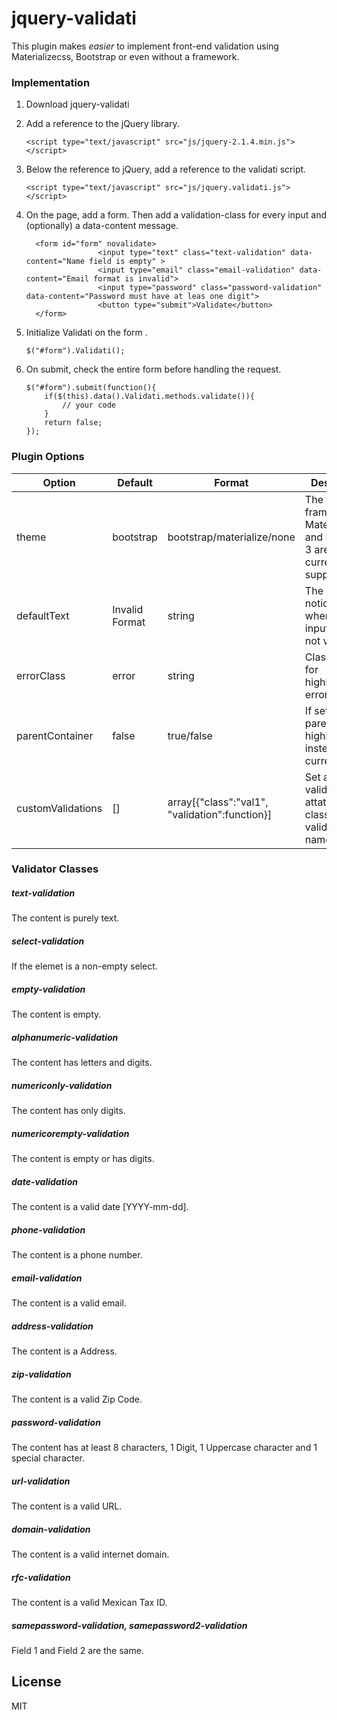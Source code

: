 # jquery-validati
This plugin makes *easier* to implement front-end validation using Materializecss, Bootstrap or even without a framework.

### Implementation

1.  Download jquery-validati
2.  Add a reference to the jQuery library.
    ```
    <script type="text/javascript" src="js/jquery-2.1.4.min.js"></script>
    ```
    
3.  Below the reference to jQuery, add a reference to the validati script.
    ```
    <script type="text/javascript" src="js/jquery.validati.js"></script>
    ```
    
4.  On the page, add a form. Then add a validation-class for every input and (optionally) a data-content message.
    ```
      <form id="form" novalidate>
                    <input type="text" class="text-validation" data-content="Name field is empty" >
                    <input type="email" class="email-validation" data-content="Email format is invalid">
                    <input type="password" class="password-validation"  data-content="Password must have at leas one digit">
                    <button type="submit">Validate</button>
      </form>
    ```
    
5.  Initialize Validati on the form .
    ```
    $("#form").Validati();
    ```
6.  On submit, check the entire form before handling the request.
    ```
    $("#form").submit(function(){
        if($(this).data().Validati.methods.validate()){
            // your code
        }
        return false;
    });
    ```
    
### Plugin Options

| Option | Default | Format | Description|
| ------ | ------- | ------- | ---------- |
| theme| bootstrap  | bootstrap/materialize/none | The front-end framework. Materializecss and Bootstrap 3 are currently supported. |
| defaultText| Invalid Format | string | The default notice text when any input field is not valid.  |
| errorClass| error | string | Class name for highlighting errors. |
| parentContainer| false | true/false | If set, the div parent will be highlighted insted of the current field. |
| customValidations | [] | array[{"class":"val1", "validation":function}] | Set a custom validation and attatch it to a class-validation name. |

### Validator Classes
##### text-validation
The content is purely text.
##### select-validation
If the elemet is a non-empty select.
##### empty-validation
The content is empty.
##### alphanumeric-validation
The content has letters and digits.
##### numericonly-validation
The content has only digits.
##### numericorempty-validation
The content is empty or has digits.
##### date-validation
The content is a valid date [YYYY-mm-dd].
##### phone-validation
The content is a phone number.
##### email-validation
The content is a valid email.
##### address-validation
The content is a Address.
##### zip-validation
The content is a valid Zip Code.
##### password-validation
The content has at least 8 characters, 1 Digit, 1 Uppercase character and 1 special character.
##### url-validation
The content is a valid URL.
##### domain-validation
The content is a valid internet domain.
##### rfc-validation
The content is a valid Mexican Tax ID.
##### samepassword-validation, samepassword2-validation
Field 1 and Field 2 are the same.

License
----

MIT

